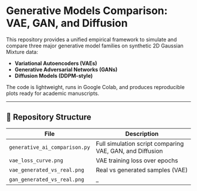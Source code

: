 # Generative Models Comparison: VAE, GAN, and Diffusion

This repository provides a unified empirical framework to simulate and compare three major generative model families on synthetic 2D Gaussian Mixture data:

- **Variational Autoencoders (VAEs)**
- **Generative Adversarial Networks (GANs)**
- **Diffusion Models (DDPM-style)**

The code is lightweight, runs in Google Colab, and produces reproducible plots ready for academic manuscripts.

---

## 📁 Repository Structure

| File | Description |
|------|-------------|
| `generative_ai_comparison.py` | Full simulation script comparing VAE, GAN, and Diffusion |
| `vae_loss_curve.png` | VAE training loss over epochs |
| `vae_generated_vs_real.png` | Real vs generated samples (VAE) |
| `gan_generated_vs_real.png` |_
